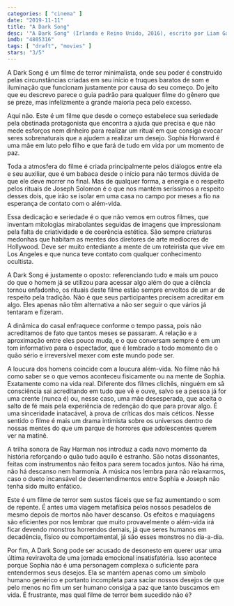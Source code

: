 ```yaml
---
categories: [ "cinema" ]
date: "2019-11-11"
title: "A Dark Song"
desc: '"A Dark Song" (Irlanda e Reino Unido, 2016), escrito por Liam Gavin, dirigido por Liam Gavin, com Steve Oram, Catherine Walker e Susan Loughnane. Assisti depois de baixar pela dica do @colemaker.'
imdb: "4805316"
tags: [ "draft", "movies" ]
stars: "3/5"
---
```

A Dark Song é um filme de terror minimalista, onde seu poder é construído pelas circunstâncias criadas em seu início e truques baratos de som e iluminação que funcionam justamente por causa do seu começo. Do jeito que eu descrevo parece o guia padrão para qualquer filme do gênero que se preze, mas infelizmente a grande maioria peca pelo excesso.

Aqui não. Este é um filme que desde o começo estabelece sua seriedade pela obstinada protagonista que encontra a ajuda que precisa e que não mede esforços nem dinheiro para realizar um ritual em que consiga evocar seres sobrenaturais que a ajudem a realizar um desejo. Sophia Horward é uma mãe em luto pelo filho e que fará de tudo em vida por um momento de paz.

Toda a atmosfera do filme é criada principalmente pelos diálogos entre ela e seu auxiliar, que é um babaca desde o início para não termos dúvida de que ele deve morrer no final. Mas de qualquer forma, a energia e o respeito pelos rituais de Joseph Solomon é o que nos mantém seríssimos a respeito desses dois, que irão se isolar em uma casa no campo por meses a fio na esperança de contato com o além-vida.

Essa dedicação e seriedade é o que não vemos em outros filmes, que inventam mitologias mirabolantes seguidas de imagens que impressionam pela falta de criatividade e de coerência estética. São sempre criaturas medonhas que habitam as mentes dos diretores de arte medíocres de Hollywood. Deve ser muito entediante a mente de um roteirista que vive em Los Angeles e que nunca teve contato com qualquer conhecimento ocultista.

A Dark Song é justamente o oposto: referenciando tudo e mais um pouco do que o homem já se utilizou para acessar algo além do que a ciência tornou enfadonho, os rituais deste filme estão sempre envoltos de um ar de respeito pela tradição. Não é que seus participantes precisem acreditar em algo. Eles apenas não têm alternativa a não ser seguir o que vários já tentaram e fizeram.

A dinâmica do casal enfraquece conforme o tempo passa, pois não acreditamos de fato que tantos meses se passaram. A relação e a aproximação entre eles pouco muda, e o que conversam sempre é em um tom informativo para o espectador, que é lembrado a todo momento de o quão sério e irreversível mexer com este mundo pode ser.

A loucura dos homens coincide com a loucura além-vida. No filme não há como saber se o que vemos aconteceu fisicamente ou na mente de Sophia. Exatamente como na vida real. Diferente dos filmes clichês, ninguém em sã consciência sai acreditando em tudo que vê e ouve, salvo se a pessoa já for uma crente (nunca é) ou, nesse caso, uma mãe desesperada, que aceita o salto de fé mais pela experiência de redenção do que para provar algo. É uma sinceridade inatacável, à prova de críticas dos mais céticos. Nesse sentido o filme é mais um drama intimista sobre os universos dentro de nossas mentes do que um parque de horrores que adolescentes querem ver na matinê.

A trilha sonora de Ray Harman nos introduz a cada novo momento da história reforçando o quão tudo aquilo é estranho. São notas dissonantes, feitas com instrumentos não feitos para serem tocados juntos. Não há rima, não há descanso nem harmonia. A música nos lembra para não relaxarmos, caso o dueto incansável de desentendimentos entre Sophia e Joseph não tenha sido muito enfático.

Este é um filme de terror sem sustos fáceis que se faz aumentando o som de repente. É antes uma viagem metafísica pelos nossos pesadelos de mesmo depois de mortos não haver descanso. Os efeitos e maquiagens são eficientes por nos lembrar que muito provavelmente o além-vida irá ficar devendo monstros horrendos demais, já que seres humanos em decadência, físico ou comportamental, já são esses monstros no dia-a-dia.

Por fim, A Dark Song pode ser acusado de desonesto em querer usar uma última reviravolta de uma jornada emocional insatisfatória. Isso acontece porque Sophia não é uma personagem complexa o suficiente para entendermos seus desejos. Ela se mantém apenas como um símbolo humano genérico e portanto incompleta para saciar nossos desejos de que pelo menos no fim um ser humano consiga a paz que tanto buscamos em vida. É frustrante, mas qual filme de terror bem sucedido não é?
